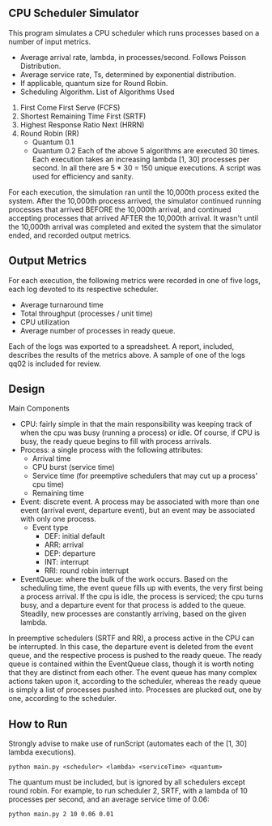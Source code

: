 ## CPU Scheduler Simulator
This program simulates a CPU scheduler which runs processes based on a number of input metrics.
- Average arrival rate, lambda, in processes/second.  Follows Poisson Distribution.  
- Average service rate, Ts, determined by exponential distribution.
- If applicable, quantum size for Round Robin.
- Scheduling Algorithm.
List of Algorithms Used
1. First Come First Serve (FCFS)
2. Shortest Remaining Time First (SRTF)
3. Highest Response Ratio Next (HRRN)
4. Round Robin (RR)
	- Quantum 0.1
	- Quantum 0.2
Each of the above 5 algorithms are executed 30 times.  Each execution takes an increasing lambda [1, 30] processes per second.  In all there are 5 * 30 = 150 unique executions.  A script was used for efficiency and sanity.  

For each execution, the simulation ran until the 10,000th process exited the system.  After the 10,000th process arrived, the simulator continued running processes that arrived BEFORE the 10,000th arrival, and continued accepting processes that arrived AFTER the 10,000th arrival.  It wasn't until the 10,000th arrival was completed and exited the system that the simulator ended, and recorded output metrics.

## Output Metrics
For each execution, the following metrics were recorded in one of five logs, each log devoted to its respective scheduler.
- Average turnaround time
- Total throughput (processes / unit time)
- CPU utilization
- Average number of processes in ready queue.

Each of the logs was exported to a spreadsheet.  A report, included, describes the results of the metrics above.  A sample of one of the logs qq02 is included for review.

## Design 
Main Components
- CPU: fairly simple in that the main responsibility was keeping track of when the cpu was busy (running a process) or idle.  Of course, if CPU is busy, the ready queue begins to fill with process arrivals.
- Process: a single process with the following attributes:
	- Arrival time
	- CPU burst (service time)
	- Service time (for preemptive schedulers that may cut up a process' cpu time)
	- Remaining time
- Event:  discrete event.  A process may be associated with more than one event (arrival event, departure event), but an event may be associated with only one process.
	- Event type 
		- DEF: initial default 
		- ARR: arrival
		- DEP: departure
		- INT: interrupt
		- RRI: round robin interrupt
- EventQueue: where the bulk of the work occurs.  Based on the scheduling time, the event queue fills up with events, the very first being a process arrival.  If the cpu is idle, the process is serviced; the cpu turns busy, and a departure event for that process is added to the queue.  Steadily, new processes are constantly arriving, based on the given lambda.

In preemptive schedulers (SRTF and RR), a process active in the CPU can be interrupted.  In this case, the departure event is deleted from the event queue, and the respective process is pushed to the ready queue.  The ready queue is contained within the EventQueue class, though it is worth noting that they are distinct from each other.  The event queue has many complex actions taken upon it, according to the scheduler, whereas the ready queue is simply a list of processes pushed into.  Processes are plucked out, one by one, according to the scheduler.
	
## How to Run
Strongly advise to make use of runScript (automates each of the [1, 30] lambda executions).  

	python main.py <scheduler> <lambda> <serviceTime> <quantum>
	
The quantum must be included, but is ignored by all schedulers except round robin.  For example, to run scheduler 2, SRTF, with a lambda of 10 processes per second, and an average service time of 0.06:
	
	python main.py 2 10 0.06 0.01
